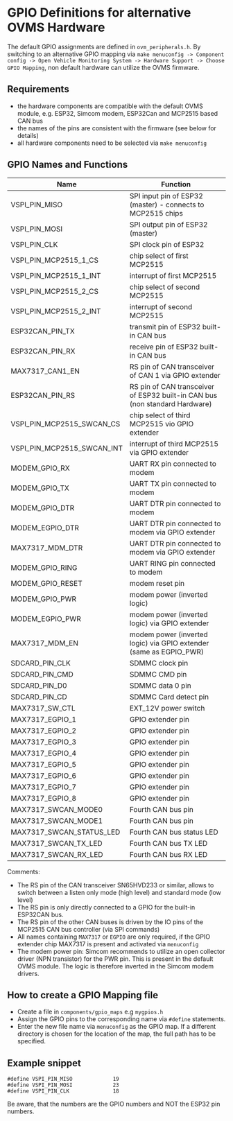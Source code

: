 GPIO Definitions for alternative OVMS Hardware
==============================================
The default GPIO assignments are defined in `ovm_peripherals.h`.
By switching to an alternative GPIO mapping via `make menuconfig -> Component config -> Open Vehicle Monitoring System -> Hardware Support -> Choose GPIO Mapping`, non default hardware can utilize the OVMS firmware.

Requirements
------------
- the hardware components are compatible with the default OVMS module, e.g. ESP32, Simcom modem, ESP32Can and MCP2515 based CAN bus
- the names of the pins are consistent with the firmware (see below for details)
- all hardware components need to be selected via `make menuconfig`

GPIO Names and Functions
------------------------

| Name                   | Function                                               |
| ---------------------- | ------------------------------------------------------ |
| VSPI_PIN_MISO          |   SPI input pin of ESP32 (master) - connects to MCP2515 chips  |
| VSPI_PIN_MOSI          |   SPI output pin of ESP32 (master)                              |
| VSPI_PIN_CLK           |   SPI clock pin of ESP32                               |
| VSPI_PIN_MCP2515_1_CS  |   chip select of first MCP2515                         |
| VSPI_PIN_MCP2515_1_INT |   interrupt of first MCP2515                           | 
| VSPI_PIN_MCP2515_2_CS  |   chip select of second MCP2515                        |
| VSPI_PIN_MCP2515_2_INT |   interrupt of second MCP2515                          | 
| ESP32CAN_PIN_TX        |   transmit pin of ESP32 built-in CAN bus               |
| ESP32CAN_PIN_RX        |   receive pin of ESP32 built-in CAN bus                |
| MAX7317_CAN1_EN        |   RS pin of CAN transceiver of CAN 1 via GPIO extender |
| ESP32CAN_PIN_RS        |   RS pin of CAN transceiver of ESP32 built-in CAN bus (non standard Hardware) |
| VSPI_PIN_MCP2515_SWCAN_CS | chip select of third MCP2515 vio GPIO extender     |
| VSPI_PIN_MCP2515_SWCAN_INT | interrupt of third MCP2515 via GPIO extender      |
| MODEM_GPIO_RX          |   UART RX pin connected to modem                       |
| MODEM_GPIO_TX          |   UART TX pin connected to modem                       |
| MODEM_GPIO_DTR         |   UART DTR pin connected to modem                      |
| MODEM_EGPIO_DTR        |   UART DTR pin connected to modem via GPIO extender    |
| MAX7317_MDM_DTR        |   UART DTR pin connected to modem via GPIO extender    |
| MODEM_GPIO_RING        |   UART RING pin connected to modem                     |
| MODEM_GPIO_RESET       |   modem reset pin                                      |
| MODEM_GPIO_PWR         |   modem power (inverted logic)   |
| MODEM_EGPIO_PWR         |  modem power  (inverted logic) via  GPIO extender   |
| MAX7317_MDM_EN         |  modem power  (inverted logic) via  GPIO extender (same as EGPIO_PWR)    |
| SDCARD_PIN_CLK         | SDMMC clock pin |
| SDCARD_PIN_CMD         | SDMMC CMD pin |
| SDCARD_PIN_D0          | SDMMC data 0 pin |
| SDCARD_PIN_CD          | SDMMC Card detect  pin |
| MAX7317_SW_CTL         | EXT_12V power switch |
| MAX7317_EGPIO_1        | GPIO extender pin  |
| MAX7317_EGPIO_2        | GPIO extender pin  |
| MAX7317_EGPIO_3        | GPIO extender pin  |
| MAX7317_EGPIO_4        | GPIO extender pin  |
| MAX7317_EGPIO_5        | GPIO extender pin  |
| MAX7317_EGPIO_6        | GPIO extender pin  |
| MAX7317_EGPIO_7        | GPIO extender pin  |
| MAX7317_EGPIO_8        | GPIO extender pin  |
| MAX7317_SWCAN_MODE0    | Fourth CAN bus pin |
| MAX7317_SWCAN_MODE1    | Fourth CAN bus pin |
| MAX7317_SWCAN_STATUS_LED | Fourth CAN bus status LED |
| MAX7317_SWCAN_TX_LED   | Fourth CAN bus TX LED |
| MAX7317_SWCAN_RX_LED   | Fourth CAN bus RX LED |


Comments:
- The RS pin of the CAN transceiver SN65HVD233 or similar, allows to switch between a listen only mode (high level) and standard mode (low level)
- The RS pin is only directly connected to a GPIO for the built-in ESP32CAN bus.
- The RS pin of the other CAN buses is driven by the IO pins of the MCP2515 CAN bus controller (via SPI commands)
- All names containing `MAX7317` or `EGPIO` are only required, if the GPIO extender chip MAX7317 is present and activated via `menuconfig` 
- The modem power pin: Simcom recommends to utilize an open collector driver (NPN transistor) for the PWR pin. This is present in the default OVMS module. The logic is therefore inverted in the Simcom modem drivers. 

How to create a GPIO Mapping file
---------------------------------
- Create a file in `components/gpio_maps` e.g `mygpios.h`
- Assign the GPIO pins to the corresponding name via `#define` statements. 
- Enter the new file name via `menuconfig` as the GPIO map. If a different directory is chosen for the location of the map, the full path has to be specified.

Example snippet
---------------

````
#define VSPI_PIN_MISO             19
#define VSPI_PIN_MOSI             23
#define VSPI_PIN_CLK              18

````

Be aware, that the numbers are the GPIO numbers and NOT the ESP32 pin numbers.


